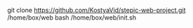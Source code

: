 git clone https://github.com/KostyaVid/stepic-web-project.git /home/box/web
bash /home/box/web/init.sh